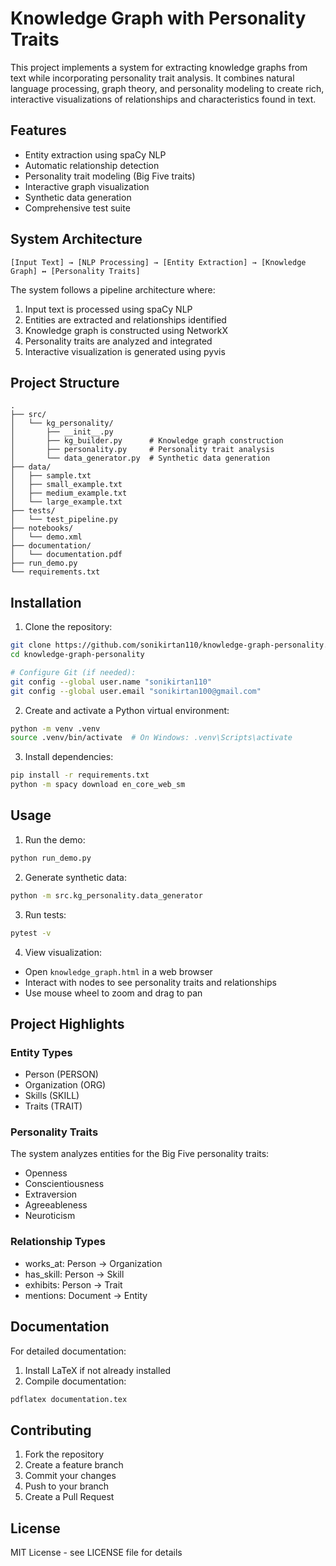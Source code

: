 # Knowledge Graph with Personality Traits

This project implements a system for extracting knowledge graphs from text while incorporating personality trait analysis. It combines natural language processing, graph theory, and personality modeling to create rich, interactive visualizations of relationships and characteristics found in text.

## Features

- Entity extraction using spaCy NLP
- Automatic relationship detection
- Personality trait modeling (Big Five traits)
- Interactive graph visualization
- Synthetic data generation
- Comprehensive test suite

## System Architecture

```
[Input Text] → [NLP Processing] → [Entity Extraction] → [Knowledge Graph] ↔ [Personality Traits]
```

The system follows a pipeline architecture where:
1. Input text is processed using spaCy NLP
2. Entities are extracted and relationships identified
3. Knowledge graph is constructed using NetworkX
4. Personality traits are analyzed and integrated
5. Interactive visualization is generated using pyvis

## Project Structure

```
.
├── src/
│   └── kg_personality/
│       ├── __init__.py
│       ├── kg_builder.py      # Knowledge graph construction
│       ├── personality.py     # Personality trait analysis
│       └── data_generator.py  # Synthetic data generation
├── data/
│   ├── sample.txt
│   ├── small_example.txt
│   ├── medium_example.txt
│   └── large_example.txt
├── tests/
│   └── test_pipeline.py
├── notebooks/
│   └── demo.xml
├── documentation/
│   └── documentation.pdf
├── run_demo.py
└── requirements.txt
```

## Installation

1. Clone the repository:
```bash
git clone https://github.com/sonikirtan110/knowledge-graph-personality.git
cd knowledge-graph-personality

# Configure Git (if needed):
git config --global user.name "sonikirtan110"
git config --global user.email "sonikirtan100@gmail.com"
```

2. Create and activate a Python virtual environment:
```bash
python -m venv .venv
source .venv/bin/activate  # On Windows: .venv\Scripts\activate
```

3. Install dependencies:
```bash
pip install -r requirements.txt
python -m spacy download en_core_web_sm
```

## Usage

1. Run the demo:
```bash
python run_demo.py
```

2. Generate synthetic data:
```bash
python -m src.kg_personality.data_generator
```

3. Run tests:
```bash
pytest -v
```

4. View visualization:
- Open `knowledge_graph.html` in a web browser
- Interact with nodes to see personality traits and relationships
- Use mouse wheel to zoom and drag to pan

## Project Highlights

### Entity Types
- Person (PERSON)
- Organization (ORG)
- Skills (SKILL)
- Traits (TRAIT)

### Personality Traits
The system analyzes entities for the Big Five personality traits:
- Openness
- Conscientiousness
- Extraversion
- Agreeableness
- Neuroticism

### Relationship Types
- works_at: Person -> Organization
- has_skill: Person -> Skill
- exhibits: Person -> Trait
- mentions: Document -> Entity

## Documentation

For detailed documentation:
1. Install LaTeX if not already installed
2. Compile documentation:
```bash
pdflatex documentation.tex
```

## Contributing

1. Fork the repository
2. Create a feature branch
3. Commit your changes
4. Push to your branch
5. Create a Pull Request

## License

MIT License - see LICENSE file for details
